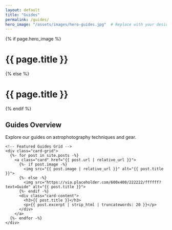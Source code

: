 ```yaml
---
layout: default
title: "Guides"
permalink: /guides/
hero_image: "/assets/images/hero-guides.jpg"  # Replace with your desired hero image for the Guides page
---
```


<!-- Hero Section -->
{% if page.hero_image %}
<div class="page-hero" style="background-image: url('{{ page.hero_image | relative_url }}');" data-aos="fade-in">
  <div class="hero-overlay"></div>
  <div class="hero-text">
    <h1>{{ page.title }}</h1>
  </div>
</div>
{% else %}
<div class="page-hero" data-aos="fade-in">
  <div class="hero-overlay"></div>
  <div class="hero-text">
    <h1>{{ page.title }}</h1>
  </div>
</div>
{% endif %}

<!-- Guides Overview Section -->
<div class="content-container">
  <main class="main-content">
    <h2>Guides Overview</h2>
    <p>Explore our guides on astrophotography techniques and gear.</p>

    <!-- Featured Guides Grid -->
    <div class="card-grid">
      {%- for post in site.posts -%}
        <a class="card" href="{{ post.url | relative_url }}">
          {%- if post.image -%}
            <img src="{{ post.image | relative_url }}" alt="{{ post.title }}">
          {%- else -%}
            <img src="https://via.placeholder.com/600x400/222222/ffffff?text=Guide" alt="{{ post.title }}">
          {%- endif -%}
          <div class="card-content">
            <h3>{{ post.title }}</h3>
            <p>{{ post.excerpt | strip_html | truncatewords: 20 }}</p>
          </div>
        </a>
      {%- endfor -%}
    </div>
  </main>
</div>
